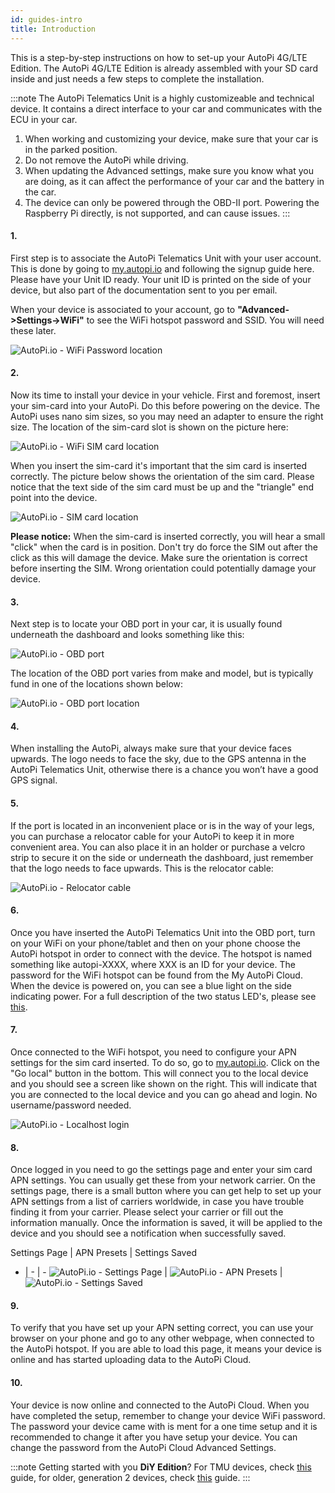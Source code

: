 ```yaml
---
id: guides-intro
title: Introduction
---
```


This is a step-by-step instructions on how to set-up your AutoPi 4G/LTE Edition. The AutoPi 4G/LTE
Edition is already assembled with your SD card inside and just needs a few steps to complete the
installation.

:::note
The AutoPi Telematics Unit is a highly customizeable and technical device. It contains a direct
interface to your car and communicates with the ECU in your car.

1. When working and customizing your device, make sure that your car is in the parked position.
2. Do not remove the AutoPi while driving.
3. When updating the Advanced settings, make sure you know what you are doing, as it can affect the
  performance of your car and the battery in the car.
4. The device can only be powered through the OBD-II port. Powering the Raspberry Pi directly, is
  not supported, and can cause issues.
:::

#### 1.

First step is to associate the AutoPi Telematics Unit with your user account. This is done by going
to [my.autopi.io](https://my.autopi.io/) and following the signup guide here. Please have your
Unit ID ready. Your unit ID is printed on the side of your device, but also part of the
documentation sent to you per email.

When your device is associated to your account, go to **"Advanced->Settings->WiFi"** to see the
WiFi hotspot password and SSID. You will need these later.

![AutoPi.io - WiFi Password location](/img/guides/getting_started/wifi_pasword_scaled.jpg)

#### 2.

Now its time to install your device in your vehicle. First and foremost, insert your sim-card into
your AutoPi. Do this before powering on the device. The AutoPi uses nano sim sizes, so you may need
an adapter to ensure the right size. The location of the sim-card slot is shown on the picture here:

![AutoPi.io - WiFi SIM card location](/img/guides/getting_started/autopi_sim_slot_scaled.png)

When you insert the sim-card it's important that the sim card is inserted correctly. The picture
below shows the orientation of the sim card. Please notice that the text side of the sim card must
be up and the "triangle" end point into the device.

![AutoPi.io - SIM card location](/img/guides/getting_started/getting_started_gen3.png)

**Please notice:** When the sim-card is inserted correctly, you will hear a small "click" when the
card is in position. Don't try do force the SIM out after the click as this will damage the device.
Make sure the orientation is correct before inserting the SIM. Wrong orientation could potentially
damage your device.

#### 3.

Next step is to locate your OBD port in your car, it is usually found underneath the dashboard and
looks something like this:

![AutoPi.io - OBD port](/img/guides/getting_started/obd_location.jpg)

The location of the OBD port varies from make and model, but is typically fund in one of the
locations shown below:

![AutoPi.io - OBD port location](/img/guides/getting_started/TMU_placement_dashboard_v1_finecut-01.jpg)

#### 4.

When installing the AutoPi, always make sure that your device faces upwards. The logo needs to face
the sky, due to the GPS antenna in the AutoPi Telematics Unit, otherwise there is a chance you
won’t have a good GPS signal.

#### 5.

If the port is located in an inconvenient place or is in the way of your legs, you can purchase a
relocator cable for your AutoPi to keep it in more convenient area. You can also place it in an
holder or purchase a velcro strip to secure it on the side or underneath the dashboard, just
remember that the logo needs to face upwards. This is the relocator cable:

![AutoPi.io - Relocator cable](/img/guides/getting_started/relocator_cable2.jpg)

#### 6.

Once you have inserted the AutoPi Telematics Unit into the OBD port, turn on your WiFi on your
phone/tablet and then on your phone choose the AutoPi hotspot in order to connect with the device.
The hotspot is named something like autopi-XXXX, where XXX is an ID for your device. The password
for the WiFi hotspot can be found from the My AutoPi Cloud. When the device is powered on, you can
see a blue light on the side indicating power. For a full description of the two status LED's,
please see [this](/core/power_management/_index.md/#status-leds).

#### 7.

Once connected to the WiFi hotspot, you need to configure your APN settings for the sim card
inserted. To do so, go to [my.autopi.io](https://my.autopi.io/). Click on the "Go local" button in
the bottom. This will connect you to the local device and you should see a screen like shown on the
right. This will indicate that you are connected to the local device and you can go ahead and login.
No username/password needed.

![AutoPi.io - Localhost login](/img/guides/getting_started/localhost.jpg)

#### 8.

Once logged in you need to go the settings page and enter your sim card APN settings. You can
usually get these from your network carrier. On the settings page, there is a small button where
you can get help to set up your APN settings from a list of carriers worldwide, in case you have
trouble finding it from your carrier. Please select your carrier or fill out the information
manually. Once the information is saved, it will be applied to the device and you should see a
notification when successfully saved.

Settings Page | APN Presets | Settings Saved
- | - | -
![AutoPi.io - Settings Page](/img/guides/getting_started/settings_page.jpg) | ![AutoPi.io - APN Presets](/img/guides/getting_started/apn_presets.jpg) | ![AutoPi.io - Settings Saved](/img/guides/getting_started/settings_saved.jpg)

#### 9.

To verify that you have set up your APN setting correct, you can use your browser on your phone
and go to any other webpage, when connected to the AutoPi hotspot. If you are able to load this
page, it means your device is online and has started uploading data to the AutoPi Cloud.

#### 10.

Your device is now online and connected to the AutoPi Cloud. When you have completed the setup,
remember to change your device WiFi password. The password your device came with is ment for a one
time setup and it is recommended to change it after you have setup your device. You can change the
password from the AutoPi Cloud Advanced Settings.

:::note
Getting started with you **DiY Edition**? For TMU devices, check [this](/hardware/generation-3/setup_your_tmu_diy_edition.md) guide,
for older, generation 2 devices, check [this](/hardware/generation-2/setup_your_gen_2_diy_edition.md) guide.
:::
